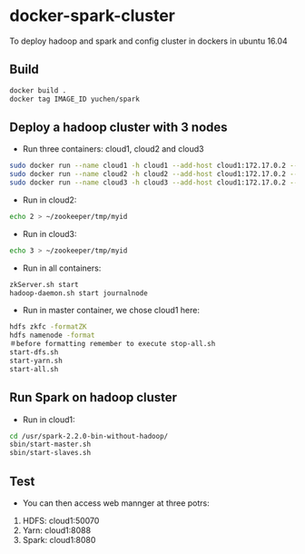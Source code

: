 # docker-spark-cluster
To deploy hadoop and spark and config cluster in dockers in ubuntu 16.04

## Build
```bash
docker build .
docker tag IMAGE_ID yuchen/spark
```

## Deploy a hadoop cluster with 3 nodes
- Run three containers: cloud1, cloud2 and cloud3
```bash
sudo docker run --name cloud1 -h cloud1 --add-host cloud1:172.17.0.2 --add-host cloud2:172.17.0.3 --add-host cloud3:172.17.0.4 -it yuchen/spark
sudo docker run --name cloud2 -h cloud2 --add-host cloud1:172.17.0.2 --add-host cloud2:172.17.0.3 --add-host cloud3:172.17.0.4 -it yuchen/spark
sudo docker run --name cloud3 -h cloud3 --add-host cloud1:172.17.0.2 --add-host cloud2:172.17.0.3 --add-host cloud3:172.17.0.4 -it yuchen/spark
```
- Run in cloud2:
```bash
echo 2 > ~/zookeeper/tmp/myid
```
- Run in cloud3:
```bash
echo 3 > ~/zookeeper/tmp/myid
```
- Run in all containers:
```bash
zkServer.sh start
hadoop-daemon.sh start journalnode
```
- Run in master container, we chose cloud1 here: 
```bash
hdfs zkfc -formatZK
hdfs namenode -format
＃before formatting remember to execute stop-all.sh
start-dfs.sh
start-yarn.sh
start-all.sh
```
## Run Spark on hadoop cluster
- Run in cloud1:
```bash
cd /usr/spark-2.2.0-bin-without-hadoop/
sbin/start-master.sh
sbin/start-slaves.sh
```
## Test
- You can then access web mannger at three potrs:
 1. HDFS:    cloud1:50070
 2. Yarn:    cloud1:8088
 3. Spark:   cloud1:8080

